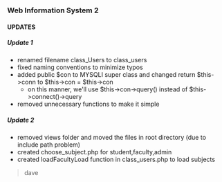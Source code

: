 ### Web Information System 2

#### UPDATES
##### Update 1
* renamed filename class_Users to class_users
* fixed naming conventions to minimize typos
* added public $con to MYSQLI super class and changed return $this->conn to $this->con = $this->con
	- on this manner, we'll use $this->con->query() instead of $this->connect()->query
* removed unnecessary functions to make it simple

##### Update 2
* removed views folder and moved the files in root directory (due to include path problem)
* created choose_subject.php for student,faculty,admin
* created loadFacultyLoad function in class_users.php to load subjects

> dave
